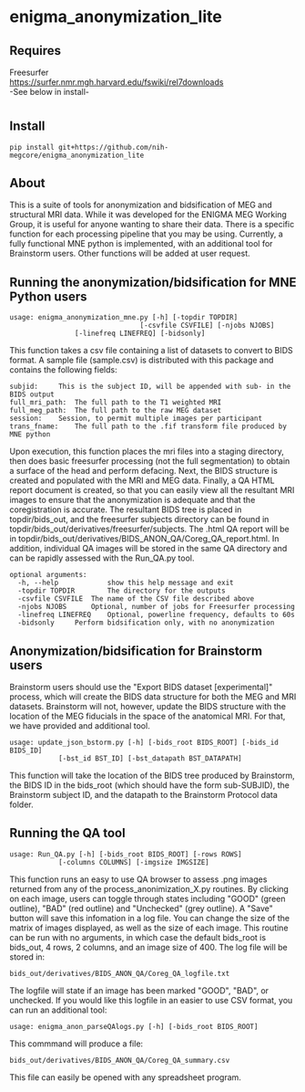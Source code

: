 # enigma_anonymization_lite
## Requires
Freesurfer <br>
https://surfer.nmr.mgh.harvard.edu/fswiki/rel7downloads <br>
-See below in install-

#
## Install
```
pip install git+https://github.com/nih-megcore/enigma_anonymization_lite
```
## About

This is a suite of tools for anonymization and bidsification of MEG and structural MRI data.
While it was developed for the ENIGMA MEG Working Group, it is useful for anyone wanting to 
share their data. There is a specific function for each processing pipeline that you may be 
using. Currently, a fully functional MNE python is implemented, with an additional tool for 
Brainstorm users. Other functions will be added at user request. 

## Running the anonymization/bidsification for MNE Python users
```
usage: enigma_anonymization_mne.py [-h] [-topdir TOPDIR]
                                [-csvfile CSVFILE] [-njobs NJOBS]
				[-linefreq LINEFREQ] [-bidsonly]
```
This function takes a csv file containing a list of datasets to
convert to BIDS format. A sample file (sample.csv) is distributed
with this package and contains the following fields:
```
subjid: 	This is the subject ID, will be appended with sub- in the BIDS output
full_mri_path: 	The full path to the T1 weighted MRI
full_meg_path: 	The full path to the raw MEG dataset
session:	Session, to permit multiple images per participant
trans_fname:	The full path to the .fif transform file produced by MNE python
```
Upon execution, this function places the mri files into a staging directory, then does
basic freesurfer processing (not the full segmentation) to obtain a surface of the 
head and perform defacing. Next, the BIDS structure is created and populated
with the MRI and MEG data. Finally, a QA HTML report document is created, so that you
can easily view all the resultant MRI images to ensure that the anonymization
is adequate and that the coregistration is accurate. The resultant BIDS tree is placed 
in topdir/bids_out, and the freesurfer subjects directory can be found in 
topdir/bids_out/derivatives/freesurfer/subjects. The .html QA report will be
in topdir/bids_out/derivatives/BIDS_ANON_QA/Coreg_QA_report.html. In addition, individual
QA images will be stored in the same QA directory and can be rapidly assessed with the
Run_QA.py tool. 
```
optional arguments:
  -h, --help            show this help message and exit
  -topdir TOPDIR        The directory for the outputs
  -csvfile CSVFILE	The name of the CSV file described above
  -njobs NJOBS		Optional, number of jobs for Freesurfer processing
  -linefreq LINEFREQ	Optional, powerline frequency, defaults to 60s
  -bidsonly		Perform bidsification only, with no anonymization
```
## Anonymization/bidsification for Brainstorm users

Brainstorm users should use the "Export BIDS dataset [experimental]" process, which will
create the BIDS data structure for both the MEG and MRI datasets. Brainstorm will not, 
however, update the BIDS structure with the location of the MEG fiducials in the space
of the anatomical MRI. For that, we have provided and additional tool. 
```
usage: update_json_bstorm.py [-h] [-bids_root BIDS_ROOT] [-bids_id BIDS_ID]
			[-bst_id BST_ID] [-bst_datapath BST_DATAPATH]
```
This function will take the location of the BIDS tree produced by Brainstorm, the BIDS ID 
in the bids_root (which should have the form sub-SUBJID), the Brainstorm subject ID, and 
the datapath to the Brainstorm Protocol data folder. 

## Running the QA tool
```
usage: Run_QA.py [-h] [-bids_root BIDS_ROOT] [-rows ROWS]
			[-columns COLUMNS] [-imgsize IMGSIZE]
```
This function runs an easy to use QA browser to assess .png images returned from any
of the process_anonimization_X.py routines. By clicking on each image, users can toggle 
through states including "GOOD" (green outline), "BAD" (red outline) and "Unchecked" (grey
outline). A "Save" button will save this infomation in a log file. You can change the size
of the matrix of images displayed, as well as the size of each image. This routine can be 
run with no arguments, in which case the default bids_root is bids_out, 4 rows, 2 columns, 
and an image size of 400. The log file will be stored in:
```
bids_out/derivatives/BIDS_ANON_QA/Coreg_QA_logfile.txt
```
The logfile will state if an image has been marked "GOOD", "BAD", or unchecked. If you would 
like this logfile in an easier to use CSV format, you can run an additional tool:
```
usage: enigma_anon_parseQAlogs.py [-h] [-bids_root BIDS_ROOT]
```
This commmand will produce a file: 
```
bids_out/derivatives/BIDS_ANON_QA/Coreg_QA_summary.csv
```
This file can easily be opened with any spreadsheet program. 
